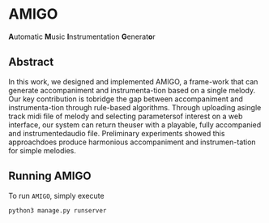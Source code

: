 <h1>AMIGO</h1>

**A**utomatic **M**usic **I**nstrumentation **G**enerat**o**r

<h2>Abstract</h2>

In  this  work,  we  designed  and  implemented AMIGO, a  frame-work that can generate accompaniment and instrumenta-tion based on a single melody.  Our key contribution is tobridge the gap between accompaniment and instrumenta-tion through rule-based algorithms.  Through uploading asingle track midi file of melody and selecting parametersof interest on a web interface,  our system can return theuser with a playable, fully accompanied and instrumentedaudio file.  Preliminary experiments showed this approachdoes produce harmonious accompaniment and instrumen-tation for simple melodies.

<h2>Running AMIGO</h2>

To run `AMIGO`, simply execute
```
python3 manage.py runserver
```

